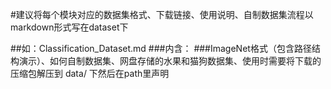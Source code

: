 #建议将每个模块对应的数据集格式、下载链接、使用说明、自制数据集流程以markdown形式写在dataset下

##如：Classification_Dataset.md
###内含：
###ImageNet格式（包含路径结构演示）、如何自制数据集、网盘存储的水果和猫狗数据集、使用时需要将下载的压缩包解压到 data/ 下然后在path里声明